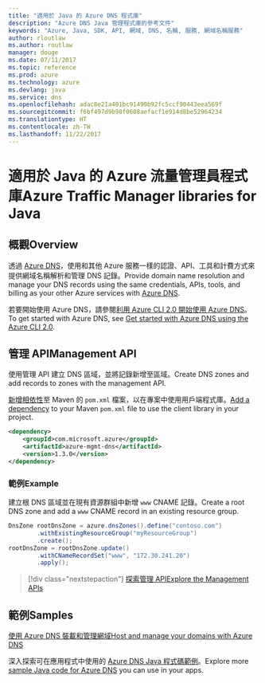 ```yaml
---
title: "適用於 Java 的 Azure DNS 程式庫"
description: "Azure DNS Java 管理程式庫的參考文件"
keywords: "Azure, Java, SDK, API, 網域, DNS, 名稱, 服務, 網域名稱服務"
author: rloutlaw
ms.author: routlaw
manager: douge
ms.date: 07/11/2017
ms.topic: reference
ms.prod: azure
ms.technology: azure
ms.devlang: java
ms.service: dns
ms.openlocfilehash: adac8e21a401bc91490b92fc5ccf90443eea569f
ms.sourcegitcommit: f6bf497d9b98f0608aefacf1e914d8be52964234
ms.translationtype: HT
ms.contentlocale: zh-TW
ms.lasthandoff: 11/22/2017
---
```

# <a name="azure-traffic-manager-libraries-for-java"></a><span data-ttu-id="6d107-104">適用於 Java 的 Azure 流量管理員程式庫</span><span class="sxs-lookup"><span data-stu-id="6d107-104">Azure Traffic Manager libraries for Java</span></span>

## <a name="overview"></a><span data-ttu-id="6d107-105">概觀</span><span class="sxs-lookup"><span data-stu-id="6d107-105">Overview</span></span>

<span data-ttu-id="6d107-106">透過 [Azure DNS](/azure/dns/dns-overview)，使用和其他 Azure 服務一樣的認證、API、工具和計費方式來提供網域名稱解析和管理 DNS 記錄。</span><span class="sxs-lookup"><span data-stu-id="6d107-106">Provide domain name resolution and manage your DNS records using the same credentials, APIs, tools, and billing as your other Azure services with [Azure DNS](/azure/dns/dns-overview).</span></span>

<span data-ttu-id="6d107-107">若要開始使用 Azure DNS，請參閱[利用 Azure CLI 2.0 開始使用 Azure DNS](/azure/dns/dns-getstarted-cli)。</span><span class="sxs-lookup"><span data-stu-id="6d107-107">To get started with Azure DNS, see [Get started with Azure DNS using the Azure CLI 2.0](/azure/dns/dns-getstarted-cli).</span></span>

## <a name="management-api"></a><span data-ttu-id="6d107-108">管理 API</span><span class="sxs-lookup"><span data-stu-id="6d107-108">Management API</span></span>

<span data-ttu-id="6d107-109">使用管理 API 建立 DNS 區域，並將記錄新增至區域。</span><span class="sxs-lookup"><span data-stu-id="6d107-109">Create DNS zones and add records to zones with the management API.</span></span>

<span data-ttu-id="6d107-110">[新增相依性](https://maven.apache.org/guides/getting-started/index.html#How_do_I_use_external_dependencies)至 Maven 的 `pom.xml` 檔案，以在專案中使用用戶端程式庫。</span><span class="sxs-lookup"><span data-stu-id="6d107-110">[Add a dependency](https://maven.apache.org/guides/getting-started/index.html#How_do_I_use_external_dependencies) to your Maven `pom.xml` file to use the client library in your project.</span></span>

```XML
<dependency>
    <groupId>com.microsoft.azure</groupId>
    <artifactId>azure-mgmt-dns</artifactId>
    <version>1.3.0</version>
</dependency>
```   

### <a name="example"></a><span data-ttu-id="6d107-111">範例</span><span class="sxs-lookup"><span data-stu-id="6d107-111">Example</span></span>

<span data-ttu-id="6d107-112">建立根 DNS 區域並在現有資源群組中新增 `www` CNAME 記錄。</span><span class="sxs-lookup"><span data-stu-id="6d107-112">Create a root DNS zone and add a `www` CNAME record in an existing resource group.</span></span>

```java
DnsZone rootDnsZone = azure.dnsZones().define("contoso.com")
        .withExistingResourceGroup("myResourceGroup")
        .create();
rootDnsZone = rootDnsZone.update()
        .withCNameRecordSet("www", "172.30.241.20")
        .apply();
```

> [!div class="nextstepaction"]
> [<span data-ttu-id="6d107-113">探索管理 API</span><span class="sxs-lookup"><span data-stu-id="6d107-113">Explore the Management APIs</span></span>](/java/api/overview/azure/dns/managementapi)

## <a name="samples"></a><span data-ttu-id="6d107-114">範例</span><span class="sxs-lookup"><span data-stu-id="6d107-114">Samples</span></span>

[<span data-ttu-id="6d107-115">使用 Azure DNS 裝載和管理網域</span><span class="sxs-lookup"><span data-stu-id="6d107-115">Host and manage your domains with Azure DNS</span></span>](https://github.com/Azure-Samples/dns-java-host-and-manage-your-domains)

<span data-ttu-id="6d107-116">深入探索可在應用程式中使用的 [Azure DNS Java 程式碼範例](https://azure.microsoft.com/resources/samples/?platform=java&term=dns)。</span><span class="sxs-lookup"><span data-stu-id="6d107-116">Explore more [sample Java code for Azure DNS](https://azure.microsoft.com/resources/samples/?platform=java&term=dns) you can use in your apps.</span></span>

<!---Loc Comment: Please, refer to conversation section to check the issue. Thanks.--->
